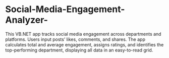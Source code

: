 # Social-Media-Engagement-Analyzer-
This VB.NET app tracks social media engagement across departments and platforms. Users input posts’ likes, comments, and shares. The app calculates total and average engagement, assigns ratings, and identifies the top-performing department, displaying all data in an easy-to-read grid.
